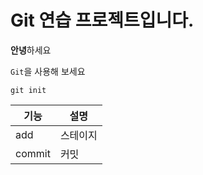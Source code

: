 # Git 연습 프로젝트입니다. 

**안녕**하세요

`Git`을 사용해 보세요

```
git init
```

|기능|설명|
|-|-|
|add|스테이지|
|commit|커밋|
